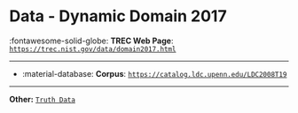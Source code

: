 # Data - Dynamic Domain 2017 

:fontawesome-solid-globe: **TREC Web Page**: [`https://trec.nist.gov/data/domain2017.html`](https://trec.nist.gov/data/domain2017.html)

---

- :material-database: **Corpus**: [`https://catalog.ldc.upenn.edu/LDC2008T19`](https://catalog.ldc.upenn.edu/LDC2008T19)


---

**Other:** [`Truth Data`](https://trec.nist.gov/data/domain/2017/truth_data_nyt_2017_v2.3.xml)
